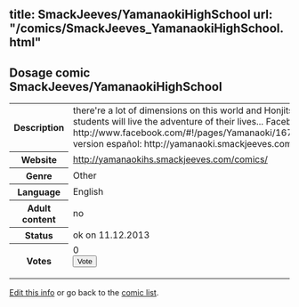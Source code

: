title: SmackJeeves/YamanaokiHighSchool
url: "/comics/SmackJeeves_YamanaokiHighSchool.html"
---
Dosage comic SmackJeeves/YamanaokiHighSchool
-----------------------------------------

<p id="msg"></p>
<script type="text/javascript">
if (window.location.search === '?edit_info_mail=sent_ok') {
  var elem = document.getElementById("msg");
  elem.innerHTML = 'Edited information sucessfully sent for review, which is usually done daily. Thanks!';
  elem.className = 'ok';
}
</script>
<table class="comicinfo">
<tr>
<th>Description</th><td>there're a lot of dimensions on this world and Honjitsu is where 8 students will live the adventure of their lives... Facebook page: http://www.facebook.com/#!/pages/Yamanaoki/167250876624086 version español: http://yamanaoki.smackjeeves.com be nice 8D</td>
</tr>
<tr>
<th>Website</th><td><a href="http://yamanaokihs.smackjeeves.com/comics/">http://yamanaokihs.smackjeeves.com/comics/</a></td>
</tr>
<tr>
<th>Genre</th><td>Other</td>
</tr>
<tr>
<th>Language</th><td>English</td>
</tr>
<tr>
<th>Adult content</th><td>no</td>
</tr>
<tr>
<th>Status</th><td>ok on 11.12.2013</td>
</tr>
<tr>
<th>Votes</th><td>0
<form action="http://gaecounter.appspot.com/count/" method="POST">
<input name="name" type="hidden" value="SmackJeeves_YamanaokiHighSchool"/>
<input name="uid" type="hidden" id="voteuid" value=""/>
<input type="submit" value="Vote"/>
</form>
</td>
</tr>
</table>
<script type="text/javascript">
var ua = navigator.userAgent;
document.getElementById("voteuid").value = ua.replace(/[^a-zA-Z0-9\._:]/g , "_");;
</script>

[Edit this info](SmackJeeves_YamanaokiHighSchool_edit.html) or go back to the [comic list](../comic-index.html).
